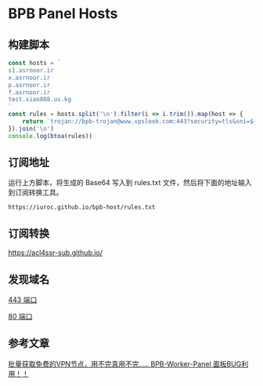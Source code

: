 # BPB Panel Hosts

## 构建脚本

```javascript
const hosts = `
s1.asrnoor.ir
x.asrnoor.ir
p.asrnoor.ir
f.asrnoor.ir
test.xiao888.us.kg
`
const rules = hosts.split('\n').filter(i => i.trim()).map(host => {
    return `trojan://bpb-trojan@www.vpslook.com:443?security=tls&sni=${host}&alpn=h3&fp=randomized&allowlnsecure=1&type=ws&host=${host}&path=%2Ftr%3Fed%3D2560#${host}`
}).join('\n')
console.log(btoa(rules))
```

## 订阅地址

运行上方脚本，将生成的 Base64 写入到 rules.txt 文件，然后将下面的地址输入到订阅转换工具。

```
https://iuroc.github.io/bpb-host/rules.txt
```

## 订阅转换

https://acl4ssr-sub.github.io/

## 发现域名

[443 端口](https://fofa.info/result?qbase64=aWNvbl9oYXNoPSItMTM1NDAyNzMxOSIgJiYgYXNuPSIxMzMzNSIgJiYgcG9ydD0iNDQzIg%3D%3D)

[80 端口](https://fofa.info/result?qbase64=aWNvbl9oYXNoPSItMTM1NDAyNzMxOSIgJiYgYXNuPSIxMzMzNSIgJiYgcG9ydD0iODAi)

## 参考文章

[批量获取免费的VPN节点，用不完真用不完….. BPB-Worker-Panel 面板BUG利用！！](https://www.freedidi.com/17131.html)
